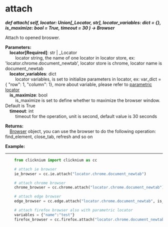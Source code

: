 # attach

***def attach(
        self,
        locator: Union[_Locator, str],
        locator_variables: dict = {},
        is_maximize: bool = True,
        timeout = 30
    ) -> Browser***  

Attach to opened broswer.

**Parameters:**  
    &emsp;**locator[Required]**: str | _Locator  
        &emsp;&emsp; locator string, the name of one locator in locator store, ex: 'locator.chrome.document_newtab', locator store is chrome, locator name is document_newtab  
    &emsp;**locator_variables**: dict  
        &emsp;&emsp; locator variables, is set to initialize parameters in locator, ex: var_dict = { "row": 1,  "column": 1}, more about variable, please refer to [parametric locator](./doc/automation/parametric_locator.md)  
    &emsp;**is_maximize**: bool  
        &emsp;&emsp; is_maximize is set to define whether to maximize the browser window. Default is True  
    &emsp;**timeout**: int  
        &emsp;&emsp; timeout for the operation, unit is second, default value is 30 seconds 

**Returns:**  
    &emsp;[Browser](./doc/api/python/webdriver/browser/browser.md) object, you can use the browser to do the following operation: find_element, close_tab, refresh and so on

**Example:**
***
```python
    from clicknium import clicknium as cc

    # attach ie browser
    ie_browser = cc.ie.attach("locator.chrome.document_newtab")

    # attach chrome browser
    chrome_browser = cc.chrome.attach("locator.chrome.document_newtab")

    # attach edge browser
    edge_browser = cc.edge.attach("locator.chrome.document_newtab", is_maximize = False)

    # attach firefox browser also with parametric locator
    variables = {"name":"test"}
    firefox_browser = cc.firefox.attach("locator.chrome.document_newtab", variables, timeout = 10)
```